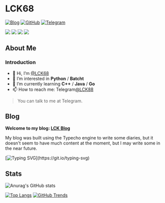 # LCK68

[![Blog](https://img.shields.io/badge/Blog-LCK.blog-%231D7EA7.svg?logo=wordpress&logoColor=white)](https://www.tz207.cn/)
[![GitHub](https://img.shields.io/badge/GitHub-LCK-%2312100E.svg?logo=Github&logoColor=white)](https://github.com/lck68)
[![Telegram](https://img.shields.io/badge/Telegram-LCK88-%26A5E4.svg?logo=TelegramColor=white)](https://t.me/lck88)

<span > <img src="https://img.shields.io/badge/-HTML5-E34F26?style=flat-square&logo=html5&logoColor=white" /> <img src="https://img.shields.io/badge/-CSS3-1572B6?style=flat-square&logo=css3" /> <img src="https://img.shields.io/badge/-Python-3776AB?style=flat-square&logo=Python&logoColor=white" /> <img src="https://img.shields.io/badge/-Batch-90E59A?style=flat-square&logo=notepadplusplus&logoColor=black" /> </span>
## About Me

### Introduction

- 👋 Hi, I’m [@LCK68](https://github/lck68/)
- 👀 I’m interested in **Python** / **Batcht**
- 🌱 I’m currently learning **C++** / **Java** / **Go**
- 📫 How to reach me: Telegram[@LCK88](https://t.me/lck88/)

> You can talk to me at Telegram.

## Blog

**Welcome to my blog: [LCK Blog](https://www.tz207.cn/)**

My blog was built using the Typecho engine to write some diaries, but it doesn't seem to have much content at the moment, but I may write some in the near future.

[![Typing SVG](https://readme-typing-svg.demolab.com?font=Fira+Code&pause=1000&random=false&width=435&lines=Have+a+nice+day+!!+LCK+!!;Happy+life+!!+LCK+!!)](https://git.io/typing-svg)

## Stats

![Anurag's GitHub stats](https://github-readme-stats.vercel.app/api?username=lck68&show_icons=true&theme=default)

[![Top Langs](https://github-readme-stats.vercel.app/api/top-langs/?username=lck68)](https://github.com/anuraghazra/github-readme-stats)
[![GitHub Trends](https://api.githubtrends.io/user/svg/lck68/langs?time_range=one_year&include_private=True&theme=classic)](https://api.githubtrends.io/user/svg/lck68/langs?time_range=one_year&include_private=True&theme=classic)

